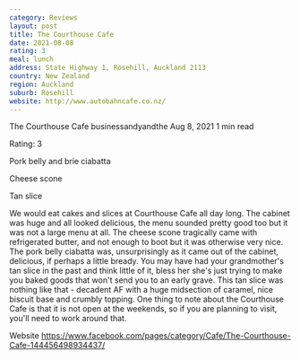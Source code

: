 ```yaml
---
category: Reviews
layout: post
title: The Courthouse Cafe
date: 2021-08-08
rating: 3
meal: lunch
address: State Highway 1, Rosehill, Auckland 2113
country: New Zealand
region: Auckland
suburb: Rosehill
website: http://www.autobahncafe.co.nz/
---
```


The Courthouse Cafe
businessandyandthe
Aug 8, 2021
1 min read


Rating: 3

Pork belly and brie ciabatta

Cheese scone

Tan slice

We would eat cakes and slices at Courthouse Cafe all day long. The cabinet was huge and all looked delicious, the menu sounded pretty good too but it was not a large menu at all. The cheese scone tragically came with refrigerated butter, and not enough to boot but it was otherwise very nice. The pork belly ciabatta was, unsurprisingly as it came out of the cabinet, delicious, if perhaps a little bready. You may have had your grandmother's tan slice in the past and think little of it, bless her she's just trying to make you baked goods that won't send you to an early grave. This tan slice was nothing like that - decadent AF with a huge midsection of caramel, nice biscuit base and crumbly topping. One thing to note about the Courthouse Cafe is that it is not open at the weekends, so if you are planning to visit, you'll need to work around that.

Website https://www.facebook.com/pages/category/Cafe/The-Courthouse-Cafe-144456498934437/